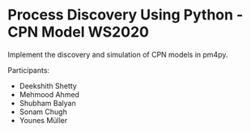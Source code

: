 # Process Discovery Using Python - CPN Model WS2020
Implement the discovery and simulation of CPN models in pm4py.


Participants:
* Deekshith Shetty
* Mehmood Ahmed
* Shubham Balyan
* Sonam Chugh
* Younes Müller


